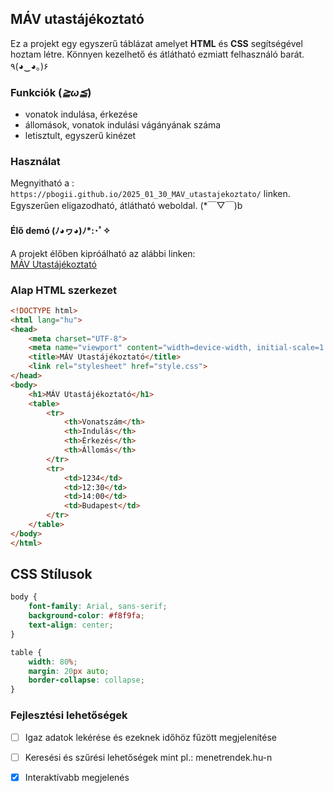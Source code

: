 ## MÁV utastájékoztató

Ez a projekt egy egyszerű táblázat amelyet **HTML** és **CSS** segítségével hoztam létre. Könnyen kezelhető és átlátható ezmiatt felhasználó barát. ٩(◕‿◕｡)۶


### Funkciók (*≧ω≦*)	
- vonatok indulása, érkezése
- állomások, vonatok indulási vágányának száma
- letisztult, egyszerű kinézet

### Használat
Megnyitható a : `https://pbogii.github.io/2025_01_30_MAV_utastajekoztato/` linken. Egyszerűen eligazodható, átlátható weboldal. (*￣▽￣)b
#### Élő demó (ﾉ◕ヮ◕)ﾉ*:･ﾟ✧

A projekt élőben kipróálható az alábbi linken:  
[ MÁV Utastájékoztató](https://pbogii.github.io/2025_01_30_MAV_utastajekoztato/)

### Alap HTML szerkezet
```html
<!DOCTYPE html>
<html lang="hu">
<head>
    <meta charset="UTF-8">
    <meta name="viewport" content="width=device-width, initial-scale=1.0">
    <title>MÁV Utastájékoztató</title>
    <link rel="stylesheet" href="style.css">
</head>
<body>
    <h1>MÁV Utastájékoztató</h1>
    <table>
        <tr>
            <th>Vonatszám</th>
            <th>Indulás</th>
            <th>Érkezés</th>
            <th>Állomás</th>
        </tr>
        <tr>
            <td>1234</td>
            <td>12:30</td>
            <td>14:00</td>
            <td>Budapest</td>
        </tr>
    </table>
</body>
</html>
```

## CSS Stílusok
```css
body {
    font-family: Arial, sans-serif;
    background-color: #f8f9fa;
    text-align: center;
}

table {
    width: 80%;
    margin: 20px auto;
    border-collapse: collapse;
}
```

### Fejlesztési lehetőségek
- [ ] Igaz adatok lekérése és ezeknek időhöz fűzött megjelenítése
- [ ] Keresési és szűrési lehetőségek mint pl.: menetrendek.hu-n
- [x] Interaktívabb megjelenés

